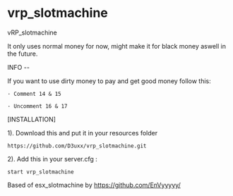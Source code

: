 # vrp_slotmachine
vRP_slotmachine

It only uses normal money for now, might make it for black money aswell in the future.

INFO --

If you want to use dirty money to pay and get good money follow this:
```
· Comment 14 & 15
```
```
· Uncomment 16 & 17
```

[INSTALLATION]

1). Download this and put it in your resources folder
```
https://github.com/D3uxx/vrp_slotmachine.git
```

2). Add this in your server.cfg :
```
start vrp_slotmachine
```


Based of esx_slotmachine by https://github.com/EnVyyyyy/

